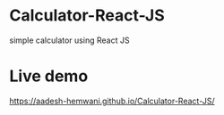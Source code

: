 # Calculator-React-JS
simple calculator using React JS

# Live demo
https://aadesh-hemwani.github.io/Calculator-React-JS/
